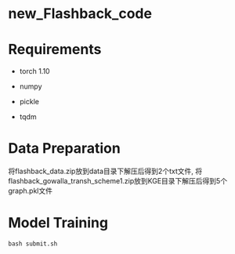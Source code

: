 # new_Flashback_code

# Requirements
* torch 1.10

* numpy

* pickle

* tqdm

# Data Preparation

将flashback_data.zip放到data目录下解压后得到2个txt文件, 将flashback_gowalla_transh_scheme1.zip放到KGE目录下解压后得到5个graph.pkl文件

# Model Training
```
bash submit.sh
```



